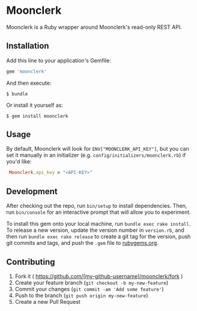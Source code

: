 # Moonclerk

Moonclerk is a Ruby wrapper around Moonclerk's read-only REST API. 

## Installation

Add this line to your application's Gemfile:

```ruby
gem 'moonclerk'
```

And then execute:

    $ bundle

Or install it yourself as:

    $ gem install moonclerk

## Usage

By default, Moonclerk will look for `ENV["MOONCLERK_API_KEY"]`, but you can set it manually in an initializer (e.g. `config/initializers/moonclerk.rb`) if you'd like:

```ruby
 Moonclerk.api_key = "<API-KEY>"
```

## Development

After checking out the repo, run `bin/setup` to install dependencies. Then, run `bin/console` for an interactive prompt that will allow you to experiment.

To install this gem onto your local machine, run `bundle exec rake install`. To release a new version, update the version number in `version.rb`, and then run `bundle exec rake release` to create a git tag for the version, push git commits and tags, and push the `.gem` file to [rubygems.org](https://rubygems.org).

## Contributing

1. Fork it ( https://github.com/[my-github-username]/moonclerk/fork )
2. Create your feature branch (`git checkout -b my-new-feature`)
3. Commit your changes (`git commit -am 'Add some feature'`)
4. Push to the branch (`git push origin my-new-feature`)
5. Create a new Pull Request
